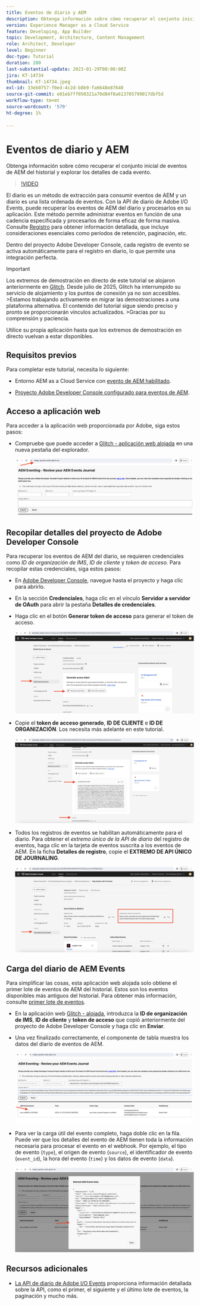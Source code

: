 ```yaml
---
title: Eventos de diario y AEM
description: Obtenga información sobre cómo recuperar el conjunto inicial de eventos de AEM del historial y explorar los detalles de cada evento.
version: Experience Manager as a Cloud Service
feature: Developing, App Builder
topic: Development, Architecture, Content Management
role: Architect, Developer
level: Beginner
doc-type: Tutorial
duration: 280
last-substantial-update: 2023-01-29T00:00:00Z
jira: KT-14734
thumbnail: KT-14734.jpeg
exl-id: 33eb0757-f0ed-4c2d-b8b9-fa6648e87640
source-git-commit: e01eb7ff050321a70d84f8a613705799017dbf5d
workflow-type: tm+mt
source-wordcount: '579'
ht-degree: 1%

---
```


# Eventos de diario y AEM

Obtenga información sobre cómo recuperar el conjunto inicial de eventos de AEM del historial y explorar los detalles de cada evento.

>[!VIDEO](https://video.tv.adobe.com/v/3427052?quality=12&learn=on)

El diario es un método de extracción para consumir eventos de AEM y un diario es una lista ordenada de eventos. Con la API de diario de Adobe I/O Events, puede recuperar los eventos de AEM del diario y procesarlos en su aplicación. Este método permite administrar eventos en función de una cadencia especificada y procesarlos de forma eficaz de forma masiva. Consulte [Registro](https://developer.adobe.com/events/docs/guides/journaling_intro/) para obtener información detallada, que incluye consideraciones esenciales como períodos de retención, paginación, etc.

Dentro del proyecto Adobe Developer Console, cada registro de evento se activa automáticamente para el registro en diario, lo que permite una integración perfecta.

>[!IMPORTANT]
>
>Los extremos de demostración en directo de este tutorial se alojaron anteriormente en [Glitch](https://glitch.com/). Desde julio de 2025, Glitch ha interrumpido su servicio de alojamiento y los puntos de conexión ya no son accesibles.
>&#x200B;>Estamos trabajando activamente en migrar las demostraciones a una plataforma alternativa. El contenido del tutorial sigue siendo preciso y pronto se proporcionarán vínculos actualizados.
>&#x200B;>Gracias por su comprensión y paciencia.

Utilice su propia aplicación hasta que los extremos de demostración en directo vuelvan a estar disponibles.

## Requisitos previos

Para completar este tutorial, necesita lo siguiente:

- Entorno AEM as a Cloud Service con [evento de AEM habilitado](https://developer.adobe.com/experience-cloud/experience-manager-apis/guides/events/#enable-aem-events-on-your-aem-cloud-service-environment).

- [Proyecto Adobe Developer Console configurado para eventos de AEM](https://developer.adobe.com/experience-cloud/experience-manager-apis/guides/events/#how-to-subscribe-to-aem-events-in-the-adobe-developer-console).

## Acceso a aplicación web

Para acceder a la aplicación web proporcionada por Adobe, siga estos pasos:

- Compruebe que puede acceder a [Glitch - aplicación web alojada](https://indigo-speckle-antler.glitch.me/) en una nueva pestaña del explorador.

  ![Glitch: aplicación web alojada](../assets/examples/journaling/glitch-hosted-web-application.png)

## Recopilar detalles del proyecto de Adobe Developer Console

Para recuperar los eventos de AEM del diario, se requieren credenciales como _ID de organización de IMS_, _ID de cliente_ y _token de acceso_. Para recopilar estas credenciales, siga estos pasos:

- En [Adobe Developer Console](https://developer.adobe.com), navegue hasta el proyecto y haga clic para abrirlo.

- En la sección **Credenciales**, haga clic en el vínculo **Servidor a servidor de OAuth** para abrir la pestaña **Detalles de credenciales**.

- Haga clic en el botón **Generar token de acceso** para generar el token de acceso.

  ![Token de acceso generado en el proyecto Adobe Developer Console](../assets/examples/journaling/adobe-developer-console-project-generate-access-token.png)

- Copie el **token de acceso generado**, **ID DE CLIENTE** e **ID DE ORGANIZACIÓN**. Los necesita más adelante en este tutorial.

  ![Credenciales de copia de proyecto de Adobe Developer Console](../assets/examples/journaling/adobe-developer-console-project-copy-credentials.png)

- Todos los registros de eventos se habilitan automáticamente para el diario. Para obtener el _extremo único de la API de diario_ del registro de eventos, haga clic en la tarjeta de eventos suscrita a los eventos de AEM. En la ficha **Detalles de registro**, copie el **EXTREMO DE API ÚNICO DE JOURNALING**.

  ![Tarjeta de eventos de proyecto de Adobe Developer Console](../assets/examples/journaling/adobe-developer-console-project-events-card.png)

## Carga del diario de AEM Events

Para simplificar las cosas, esta aplicación web alojada solo obtiene el primer lote de eventos de AEM del historial. Estos son los eventos disponibles más antiguos del historial. Para obtener más información, consulte [primer lote de eventos](https://developer.adobe.com/events/docs/guides/api/journaling_api/#fetching-your-first-batch-of-events-from-the-journal).

- En la aplicación web [Glitch - alojada](https://indigo-speckle-antler.glitch.me/), introduzca la **ID de organización de IMS**, **ID de cliente** y **token de acceso** que copió anteriormente del proyecto de Adobe Developer Console y haga clic en **Enviar**.

- Una vez finalizado correctamente, el componente de tabla muestra los datos del diario de eventos de AEM.

  ![Datos de diario de eventos de AEM](../assets/examples/journaling/load-journal.png)

- Para ver la carga útil del evento completo, haga doble clic en la fila. Puede ver que los detalles del evento de AEM tienen toda la información necesaria para procesar el evento en el webhook. Por ejemplo, el tipo de evento (`type`), el origen de evento (`source`), el identificador de evento (`event_id`), la hora del evento (`time`) y los datos de evento (`data`).

  ![Completar carga útil de evento de AEM](../assets/examples/journaling/complete-journal-data.png)

## Recursos adicionales

- [La API de diario de Adobe I/O Events](https://developer.adobe.com/events/docs/guides/api/journaling_api/) proporciona información detallada sobre la API, como el primer, el siguiente y el último lote de eventos, la paginación y mucho más.
